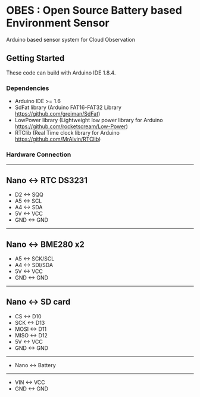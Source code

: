 # OBES : Open Source Battery based Environment Sensor

Arduino based sensor system for Cloud Observation

## Getting Started

These code can build with Arduino IDE 1.8.4.

### Dependencies

* Arduino IDE >= 1.6
* SdFat library    (Arduino FAT16-FAT32 Library https://github.com/greiman/SdFat)
* LowPower library (Lightweight low power library for Arduino https://github.com/rocketscream/Low-Power)
* RTClib           (Real Time clock library for Arduino  https://github.com/MrAlvin/RTClib)

### Hardware Connection

-------------------------
  Nano  <->  RTC DS3231
-------------------------
*   D2    <->  SQQ
*   A5    <->  SCL
*   A4    <->  SDA
*   5V    <->  VCC
*   GND   <->  GND

-------------------------
  Nano  <->  BME280 x2
-------------------------
*   A5    <->  SCK/SCL
*   A4    <->  SDI/SDA
*   5V    <->  VCC
*   GND   <->  GND

-------------------------
  Nano  <->  SD card 
-------------------------
*   CS    <->  D10
*   SCK   <->  D13
*   MOSI  <->  D11
*   MISO  <->  D12
*   5V    <->  VCC
*   GND   <->  GND

-------------------------
*   Nano  <->  Battery
-------------------------
*   VIN   <->  VCC
*   GND   <->  GND
